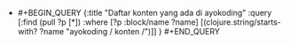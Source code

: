 - #+BEGIN_QUERY
  {:title "Daftar konten yang ada di ayokoding"
  :query [:find (pull ?p [*])
  :where
  [?p :block/name ?name]
  [(clojure.string/starts-with? ?name "ayokoding / konten /")]]
  }
  #+END_QUERY
